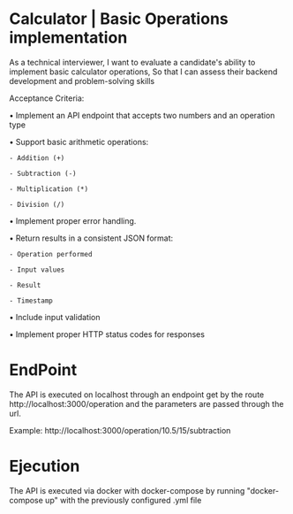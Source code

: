 # Calculator | Basic Operations implementation

As a technical interviewer, I want to evaluate a candidate's ability to implement basic calculator
operations, So that I can assess their backend development and problem-solving skills

Acceptance Criteria:

  • Implement an API endpoint that accepts two numbers and an operation type

  • Support basic arithmetic operations:

    - Addition (+)

    - Subtraction (-)

    - Multiplication (*)

    - Division (/)

  • Implement proper error handling.

  • Return results in a consistent JSON format:

    - Operation performed

    - Input values

    - Result

    - Timestamp

  • Include input validation

  • Implement proper HTTP status codes for responses

# EndPoint

The API is executed on localhost through an endpoint get by the route http://localhost:3000/operation and the parameters are passed through the url.

Example: http://localhost:3000/operation/10.5/15/subtraction

# Ejecution

The API is executed via docker with docker-compose by running "docker-compose up" with the previously configured .yml file